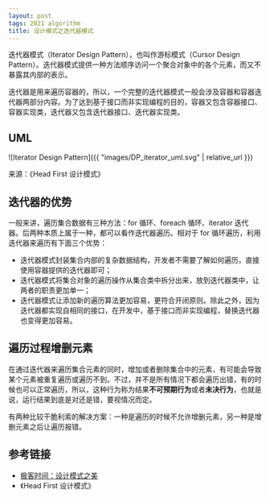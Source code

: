 ```yaml
---
layout: post
tags: 2021 algorithm
title: 设计模式之迭代器模式
---
```


迭代器模式（Iterator Design Pattern），也叫作游标模式（Cursor Design Pattern）。迭代器模式提供一种方法顺序访问一个聚合对象中的各个元素，而又不暴露其内部的表示。

迭代器是用来遍历容器的，所以，一个完整的迭代器模式一般会涉及容器和容器迭代器两部分内容。为了达到基于接口而非实现编程的目的，容器又包含容器接口、容器实现类，迭代器又包含迭代器接口、迭代器实现类。

## UML

![Iterator Design Pattern]({{ "images/DP_iterator_uml.svg" | relative_url }})

来源：《Head First 设计模式》

## 迭代器的优势

一般来讲，遍历集合数据有三种方法：for 循环、foreach 循环、iterator 迭代器。后两种本质上属于一种，都可以看作迭代器遍历。相对于 for 循环遍历，利用迭代器来遍历有下面三个优势：

- 迭代器模式封装集合内部的复杂数据结构，开发者不需要了解如何遍历，直接使用容器提供的迭代器即可；
- 迭代器模式将集合对象的遍历操作从集合类中拆分出来，放到迭代器类中，让两者的职责更加单一；
- 迭代器模式让添加新的遍历算法更加容易，更符合开闭原则。除此之外，因为迭代器都实现自相同的接口，在开发中，基于接口而非实现编程，替换迭代器也变得更加容易。

## 遍历过程增删元素

在通过迭代器来遍历集合元素的同时，增加或者删除集合中的元素，有可能会导致某个元素被重复遍历或遍历不到。不过，并不是所有情况下都会遍历出错，有的时候也可以正常遍历，所以，这种行为称为结果**不可预期行为**或者**未决行为**，也就是说，运行结果到底是对还是错，要视情况而定。

有两种比较干脆利索的解决方案：一种是遍历的时候不允许增删元素，另一种是增删元素之后让遍历报错。

## 参考链接

- [极客时间：设计模式之美](https://time.geekbang.org/column/article/219290)
- 《Head First 设计模式》

